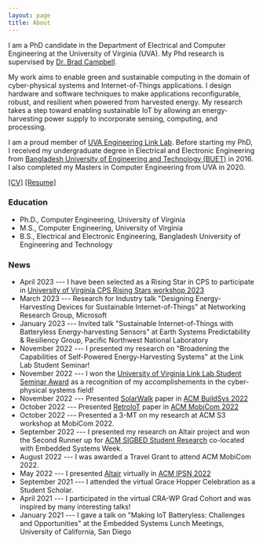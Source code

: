 ```yaml
---
layout: page
title: About
---
```


I am a PhD candidate in the Department of Electrical and Computer Engineering at the University of Virginia (UVA). My Phd research is supervised by [Dr. Brad Campbell](https://www.cs.virginia.edu/~bjc8c/).

My work aims to enable green and sustainable computing in the domain of cyber-physical systems and Internet-of-Things applications. I design hardware and software techniques to make applications reconfigurable, robust, and resilient when powered from harvested energy. My research takes a step toward enabling sustainable IoT by allowing an energy-harvesting power supply to incorporate sensing, computing,  and processing.

I am a proud member of [UVA Engineering Link Lab](https://engineering.virginia.edu/link-lab). Before starting my PhD, I received my undergraduate degree in Electrical and Electronic Engineering from [Bangladesh University of Engineering and Technology (BUET)](https://eee.buet.ac.bd/) in 2016. I also completed my Masters in Computer Engineering from UVA in 2020.

[\[CV\]]({{'/'|relative_url}}assets/CV/CV_Nurani_Saoda.pdf) [\[Resume\]]({{'/'|relative_url}}assets/resume/Resume_Nurani_Saoda.pdf)

### Education

* Ph.D., Computer Engineering, University of Virginia
* M.S., Computer Engineering, University of Virginia
* B.S., Electrical and Electronic Engineering, Bangladesh University of Engineering and Technology

### News


* April 2023 --- I have been selected as a Rising Star in CPS to participate in [University of Virginia CPS Rising Stars workshop 2023](https://risingstars.linklab.virginia.edu/2023/)
* March 2023 --- Research for Industry talk "Designing Energy-Harvesting Devices for Sustainable Internet-of-Things" at Networking Research Group, Microsoft
* January 2023 --- Invited talk "Sustainable Internet-of-Things with Batteryless Energy-harvesting Sensors" at Earth Systems Predictability & Resiliency Group, Pacific Northwest National Laboratory
* November 2022 --- I presented my research on "Broadening the Capabilities of Self-Powered Energy-Harvesting Systems" at the Link Lab Student Seminar!
* November 2022 --- I won the [University of Virginia Link Lab Student Seminar Award](https://engineering.virginia.edu/link-lab/news/link-lab-awards) as a recognition of my accomplishements in the cyber-physical systems field!
* November 2022 --- Presented [SolarWalk]({{'/'|relative_url}}assets/papers/Paper3_saoda22solarwalk.pdf) paper in [ACM BuildSys 2022](https://buildsys.acm.org/2022/)
* October 2022 --- Presented [RetroIoT]({{'/'|relative_url}}assets/papers/Paper2_saoda22retroiot.pdf) paper in [ACM MobiCom 2022](https://www.sigmobile.org/mobicom/2022/)
* October 2022 --- Presented a 3-MT on my research at ACM S3 workshop at MobiCom 2022.
* September 2022 --- I presented my research on Altair project and won the Second Runner up for  [ACM SIGBED Student Research](https://esweek.org/acm-sigbed-student-research-competition/) co-located with Embedded Systems Week.
* August 2022 --- I was awarded a Travel Grant to attend ACM MobiCom 2022.
* May 2022 --- I presented [Altair]({{'/'|relative_url}}assets/papers/Paper1_saoda21altair.pdf) virtually in [ACM IPSN 2022](https://ipsn.acm.org/2022/)
* September 2021 --- I attended the virtual Grace Hopper Celebration as a Student Scholar.
* April 2021 --- I participated in the virtual CRA-WP Grad Cohort and was inspired by many interesting talks!
* January 2021 --- I gave a talk on "Making IoT Batteryless: Challenges and Opportunities" at the
Embedded Systems Lunch Meetings, University of California, San Diego



<!-- <p class="message">
  Hey there! This page is included as an example. Feel free to customize it for your own use upon downloading. Carry on!
</p>

In the novel, *The Strange Case of Dr. Jeykll and Mr. Hyde*, Mr. Poole is Dr. Jekyll's virtuous and loyal butler. Similarly, Poole is an upstanding and effective butler that helps you build Jekyll themes. It's made by [@mdo](https://twitter.com/mdo).

There are currently two themes built on Poole:

* [Hyde](http://hyde.getpoole.com)
* [Lanyon](http://lanyon.getpoole.com)

Learn more and contribute on [GitHub](https://github.com/poole).

## Setup -->

<!-- Some fun facts about the setup of this project include:

* Built for [Jekyll](http://jekyllrb.com)
* Developed on GitHub and hosted for free on [GitHub Pages](https://pages.github.com)
* Coded with [Sublime Text 2](http://sublimetext.com), an amazing code editor
* Designed and developed while listening to music like [Blood Bros Trilogy](https://soundcloud.com/maddecent/sets/blood-bros-series)

Have questions or suggestions? Feel free to [open an issue on GitHub](https://github.com/poole/issues/new) or [ask me on Twitter](https://twitter.com/mdo).

Thanks for reading! -->
